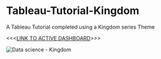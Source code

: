 # Tableau-Tutorial-Kingdom
A Tableau Tutorial completed using a Kingdom series Theme

<<<[LINK TO ACTIVE DASHBOARD](https://public.tableau.com/app/profile/henrico.pieterse/viz/Kingdom/Dashboard1?publish=yes)>>>


![Data science - Kingdom](https://github.com/HenricoPi/Tableau-Tutorial-Kingdom/assets/110978979/c5e46be3-38d6-4934-805d-c483c761b2b6)
